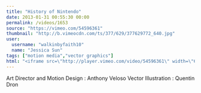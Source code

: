 ```yaml
---
title: "History of Nintendo"
date: 2013-01-31 00:55:30 00:00
permalink: /videos/1653
source: "https://vimeo.com/54596361"
thumbnail: "http://b.vimeocdn.com/ts/377/629/377629772_640.jpg"
user:
  username: "walkinbyfaith10"
  name: "Jessica Sun"
tags: ["motion media","vector graphics"]
html: "<iframe src=\"http://player.vimeo.com/video/54596361\" width=\"640\" height=\"360\" frameborder=\"0\" webkitAllowFullScreen mozallowfullscreen allowFullScreen></iframe>"
---
```


Art Director and Motion Design : Anthony Veloso
Vector Illustration : Quentin Dron